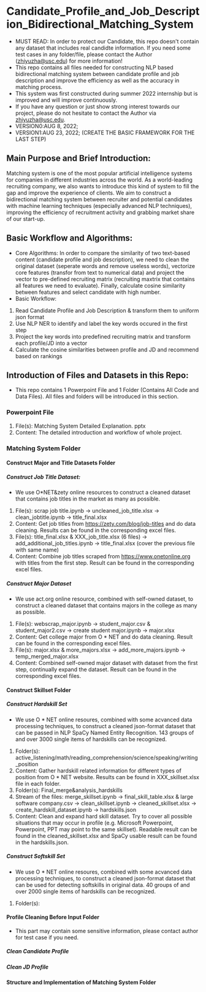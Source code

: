 # Candidate_Profile_and_Job_Description_Bidirectional_Matching_System
- MUST READ: In order to protect our Candidate, this repo doesn't contain any dataset that includes real candidte information. If you need some test cases in any folder/file, please contact the Author (zhiyuzha@usc.edu) for more information!
- This repo contains all files needed for constructing NLP based bidirectional matching system between candidate profile and job description and improve the efficiency as well as the accuracy in matching process.
- This system was first constructed during summer 2022 internship but is improved and will improve continuously.
- If you have any question or just show strong interest towards our project, please do not hesitate to contact the Author via zhiyuzha@usc.edu.
- VERSION0:AUG 8, 2022; 
- VERSION1:AUG 23, 2022; (CREATE THE BASIC FRAMEWORK FOR THE LAST STEP)

## Main Purpose and Brief Introduction:
Matching system is one of the most popular artificial intelligence systems for companies in different industries across the world. As a world-leading recruiting company, we also wants to introduce this kind of system to fill the gap and improve the experience of clients. We aim to construct a bidirectional matching system between recruiter and potential candidates with machine learning techniques (especially advanced NLP techniques), improving the efficiency of recruitment activity and grabbing market share of our start-up.

## Basic Workflow and Algorithms:
- Core Algorithms:
In order to compare the similarity of two text-based content (candidate profile and job description), we need to clean the original dataset (seperate words and remove useless words), vectorize core features (transfor from text to numerical data) and project the vector to pre-defined recruiting matrix (recruiting maxtrix that contains all features we need to evaluate). Finally, calculate cosine similarity between features and select candidate with high number.
- Basic Workflow:
1. Read Candidate Profile and Job Description & transform them to uniform json format
2. Use NLP NER to identify and label the key words occured in the first step
3. Project the key words into predefined recruiting matrix and transform each profile/JD into a vector
4. Calculate the cosine similarities between profile and JD and recommend based on rankings

## Introduction of Files and Datasets in this Repo:
- This repo contains 1 Powerpoint File and 1 Folder (Contains All Code and Data Files). All files and folders will be introduced in this section.

### Powerpoint File
1. File(s): Matching System Detailed Explanation. pptx
2. Content: The detailed introduction and workflow of whole project.

### Matching System Folder

#### Construct Major and Title Datasets Folder
##### Construct Job Title Dataset:
- We use O*NET&zety online resources to construct a cleaned dataset that contains job titles in the market as many as possible.
1. File(s): scrap job title.ipynb -> uncleaned_job_title.xlsx -> clean_jobtitle.ipynb -> title_final.xlsx
2. Content: Get job titles from https://zety.com/blog/job-titles and do data cleaning. Results can be found in the corresponding excel files.
1. File(s): title_final.xlsx & XXX_job_title.xlsx (6 files) -> add_additional_job_titles.ipynb -> title_final.xlsx (cover the previous file with same name)
2. Content: Combine job titles scraped from https://www.onetonline.org with titles from the first step. Result can be found in the corresponding excel files.  
##### Construct Major Dataset
- We use act.org online resource, combined with self-owned dataset, to construct a cleaned dataset that contains majors in the college as many as possible.
1. File(s): webscrap_major.ipynb -> student_major.csv & student_major2.csv -> create student major.ipynb -> major.xlsx
2. Content: Get college major from O * NET and do data cleaning. Result can be found in the corresponding excel files.
1. File(s): major.xlsx & more_majors.xlsx -> add_more_majors.ipynb -> temp_merged_major.xlsx
2. Content: Combined self-owned major dataset with dataset from the first step, continually expand the dataset. Result can be found in the corresponding excel files.

#### Construct Skillset Folder
##### Construct Hardskill Set
- We use O * NET online resoures, combined with some acvanced data processing techniques, to construct a cleaned json-format dataset that can be passed in NLP SpaCy Named Entity Recognition. 143 groups of and over 3000 single items of hardskills can be recognized.
1. Folder(s): active_listening/math/reading_comprehension/science/speaking/writing_position
2. Content: Gather hardskill related information for different types of position from O * NET website. Results can be found in XXX_skillset.xlsx file in each folder.
1. Folder(s): Final_merge&analysis_hardskills
2. Stream of the files: merge_skillset.ipynb -> final_skill_table.xlsx & large software company.csv -> clean_skillset.ipynb -> cleaned_skillset.xlsx -> create_hardskill_dataset.ipynb -> hardskills.json
3. Content: Clean and expand hard skill dataset. Try to cover all possible situations that may occur in profile (e.g. Microsoft Powerpoint, Powerpoint, PPT may point to the same skillset). Readable result can be found in the cleaned_skillset.xlsx and SpaCy usable result can be found in the hardskills.json.
##### Construct Softskill Set
- We use O * NET online resoures, combined with some acvanced data processing techniques, to construct a cleaned json-format dataset that can be used for detecting softskills in original data. 40 groups of and over 2000 single items of hardskills can be recognized.
1. Folder(s): 

#### Profile Cleaning Before Input Folder
- This part may contain some sensitive information, please contact author for test case if you need.
##### Clean Candidate Profile
##### Clean JD Profile

#### Structure and Implementation of Matching System Folder


